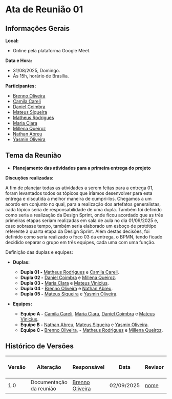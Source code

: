 # Ata de Reunião 01

## Informações Gerais

**Local:**
- Online pela plataforma Google Meet.

**Data e Hora:**
- 31/08/2025, Domingo.
- Às 15h, horário de Brasília.

**Participantes:**
- [Brenno Oliveira](https://github.com/Brenno-Silva01)
- [Camila Careli](https://github.com/camilascareli)
- [Daniel Coimbra](https://github.com/DanielCoimbra)
- [Mateus Siqueira](hhttps://github.com/siqueira-prog)
- [Matheus Rodrigues](https://github.com/mrodrigues14)
- [Maria Clara](https://github.com/alvezclari)
- [Millena Queiroz](https://github.com/MillenaQueiroz)
- [Nathan Abreu](https://github.com/nateejpg)
- [Yasmin Oliveira](https://github.com/yaskisoba)

## Tema da Reunião
- **Planejamento das atividades para a primeira entrega do projeto**

**Discuções realizadas:**

A fim de planejar todas as atividades a serem feitas para a entrega 01, foram levantados todos os tópicos que iríamos desenvolver para esta entrega e discutida a melhor maneira de cumpri-los. Chegamos a um acordo em conjunto no qual, para a realização dos artefatos generalistas, cada tópico seria de responsabilidade de uma dupla. Também foi definido como seria a realização da Design Sprint, onde ficou acordado que as três primeiras etapas seriam realizadas em sala de aula no dia 01/09/2025 e, caso sobrasse tempo, também seria elaborado um esboço de protótipo referente à quarta etapa da Design Sprint. Além destas decisões, foi definido como seria realizado o foco 03 da entrega, o BPMN, tendo ficado decidido separar o grupo em três equipes, cada uma com uma função.

Definição das duplas e equipes:

- **Duplas:**
    - **Dupla 01 -** [Matheus Rodrigues](https://github.com/mrodrigues14) e [Camila Careli](https://github.com/camilascareli).
    - **Dupla 02 -** [Daniel Coimbra](https://github.com/DanielCoimbra) e [Millena Queiroz](https://github.com/MillenaQueiroz).
    - **Dupla 03 -** [Maria Clara](https://github.com/alvezclari) e [Mateus Vinicius](https://github.com/matix0).
    - **Dupla 04 -** [Brenno Oliveira](https://github.com/Brenno-Silva01) e [Nathan Abreu](https://github.com/nateejpg).
    - **Dupla 05 -** [Mateus Siqueira](hhttps://github.com/siqueira-prog) e [Yasmin Oliveira](https://github.com/yaskisoba).

- **Equipes:**
    - **Equipe A -** [Camila Careli](https://github.com/camilascareli), [Maria Clara](https://github.com/alvezclari), [Daniel Coimbra](https://github.com/DanielCoimbra) e [Mateus Vinicius](https://github.com/matix0).
    - **Equipe B -** [Nathan Abreu](https://github.com/nateejpg), [Mateus Siqueira](hhttps://github.com/siqueira-prog) e [Yasmin Oliveira](https://github.com/yaskisoba).
    - **Equipe C -** [Brenno Oliveira](https://github.com/Brenno-Silva01), - [Matheus Rodrigues](https://github.com/mrodrigues14) e [Millena Queiroz](https://github.com/MillenaQueiroz).


## Histórico de Versões

| Versão | Alteração | Responsável | Data | Revisor |  Detalhes da Revisão | Data da Revisão |
|--------|-----------|-------------|------|---------|----------------------|-----------------|
| 1.0 | Documentação da reunião | [Brenno Oliveira](https://github.com/Brenno-Silva01) | 02/09/2025 | [nome](https://github.com/USUARIOGIT) | xxxxx | XX/XX/XXXX |